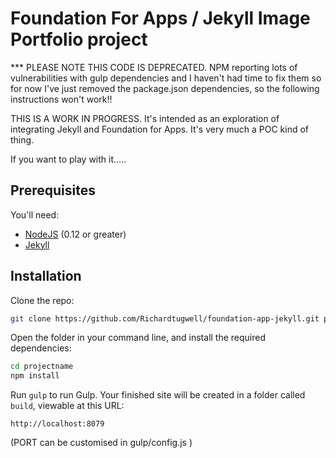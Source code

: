 # Foundation For Apps / Jekyll Image Portfolio project

*** PLEASE NOTE THIS CODE IS DEPRECATED. NPM reporting lots of vulnerabilities with gulp dependencies and I haven't had time to fix them so for now I've just removed the package.json dependencies, so the following instructions won't work!!

THIS IS A WORK IN PROGRESS. It's intended as an exploration of integrating Jekyll and Foundation for Apps. It's very much a POC kind of thing.

If you want to play with it.....

## Prerequisites

You'll need:

- [NodeJS](https://nodejs.org/en/) (0.12 or greater)
- [Jekyll](http://jekyllrb.com/)

## Installation

Clone the repo:

```bash
git clone https://github.com/Richardtugwell/foundation-app-jekyll.git projectname
```

Open the folder in your command line, and install the required dependencies:

```bash
cd projectname
npm install
```

Run `gulp` to run Gulp. Your finished site will be created in a folder called `build`, viewable at this URL:

```
http://localhost:8079
```

(PORT can be customised in gulp/config.js )
